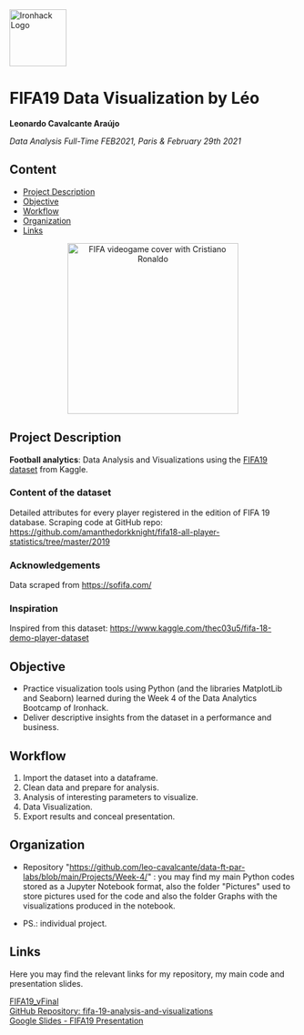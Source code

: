 <img src="https://bit.ly/2VnXWr2" alt="Ironhack Logo" width="100"/>

# FIFA19 Data Visualization by Léo
**Leonardo Cavalcante Araújo**

*Data Analysis Full-Time FEB2021, Paris & February 29th 2021*

## Content
- [Project Description](#project-description)
- [Objective](#objective)
- [Workflow](#workflow)
- [Organization](#organization)
- [Links](#links)

<div style="text-align:center"><img src="https://images-na.ssl-images-amazon.com/images/I/61XSwx9HaZL._AC_SX679_.jpg" alt="FIFA videogame cover with Cristiano Ronaldo" height="300"/></div>

## Project Description
**Football analytics**: Data Analysis and Visualizations using the [FIFA19 dataset](https://www.kaggle.com/karangadiya/fifa19) from Kaggle.

### Content of the dataset
Detailed attributes for every player registered in the edition of FIFA 19 database.
Scraping code at GitHub repo: https://github.com/amanthedorkknight/fifa18-all-player-statistics/tree/master/2019

### Acknowledgements
Data scraped from https://sofifa.com/

### Inspiration
Inspired from this dataset: https://www.kaggle.com/thec03u5/fifa-18-demo-player-dataset

## Objective
- Practice visualization tools using Python (and the libraries MatplotLib and Seaborn) learned during the Week 4 of the Data Analytics Bootcamp of Ironhack.
- Deliver descriptive insights from the dataset in a performance and business.

## Workflow
1. Import the dataset into a dataframe.
2. Clean data and prepare for analysis.
3. Analysis of interesting parameters to visualize.
4. Data Visualization.
5. Export results and conceal presentation.

## Organization
- Repository "https://github.com/leo-cavalcante/data-ft-par-labs/blob/main/Projects/Week-4/" : you may find my main Python codes stored as a Jupyter Notebook format, also the folder "Pictures" used to store pictures used for the code and also the folder Graphs with the visualizations produced in the notebook.

- PS.: individual project.

## Links
Here you may find the relevant links for my repository, my main code  and presentation slides.

[FIFA19_vFinal](https://github.com/leo-cavalcante/fifa-19-analysis-and-visualizations/blob/master/FIFA19_vFinal.ipynb)  
[GitHub Repository: fifa-19-analysis-and-visualizations](https://github.com/leo-cavalcante/fifa-19-analysis-and-visualizations)  
[Google Slides - FIFA19 Presentation](https://docs.google.com/presentation/d/1XLdzy3sR2AVk0apq9z-DJor_tgyoy7XSe-rjNo4W43M/edit#slide=id.g60177929be_4_159)